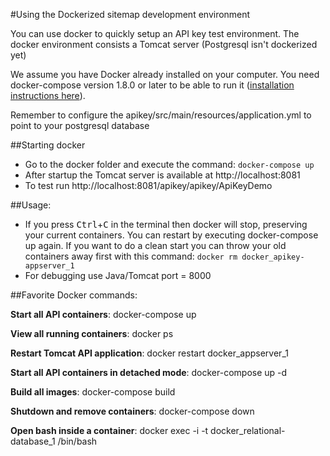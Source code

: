 #Using the Dockerized sitemap development environment

You can use docker to quickly setup an API key test environment. The docker environment consists a Tomcat server
(Postgresql isn't dockerized yet)

We assume you have Docker already installed on your computer. You need docker-compose version 1.8.0 or later to 
be able to run it ([installation instructions here](https://github.com/docker/compose/releases)).

Remember to configure the apikey/src/main/resources/application.yml to point to your postgresql database 

##Starting docker
- Go to the docker folder and execute the command: `docker-compose up`
- After startup the Tomcat server is available at http://localhost:8081
- To test run http://localhost:8081/apikey/apikey/ApiKeyDemo 

##Usage:
 - If you press <kbd>Ctrl</kbd>+<kbd>C</kbd> in the terminal then docker will stop, preserving your current containers. You can restart by
   executing docker-compose up again. If you want to do a clean start you can throw your old containers away first with
   this command: `docker rm docker_apikey-appserver_1`
 - For debugging use Java/Tomcat port = 8000


##Favorite Docker commands:

**Start all API containers**: docker-compose up

**View all running containers**:
docker ps

**Restart Tomcat API application**:
docker restart docker_appserver_1

**Start all API containers in detached mode**:
docker-compose up -d

**Build all images**:
docker-compose build

**Shutdown and remove containers**:
docker-compose down

**Open bash inside a container**:
docker exec -i -t docker_relational-database_1 /bin/bash
